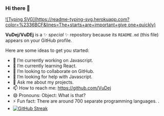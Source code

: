 ### Hi there 👋
[![Typing SVG](https://readme-typing-svg.herokuapp.com?color=%2336BCF&lines=The+starts+are+important+give one+quickly)](https://git.io/typing-svg)

**VuDej/VuDEj** is a ✨ _special_ ✨ repository because its `README.md` (this file) appears on your GitHub profile.

Here are some ideas to get you started:

- 🔭 I’m currently working on Javascript.
- 🌱 I’m currently learning React.
- 👯 I’m looking to collaborate on GitHub.
- 🤔 I’m looking for help with Javascript.
- 💬 Ask me about my projects.
- 📫 How to reach me: https://github.com/VuDej
- 😄 Pronouns: Object: What is that?
- ⚡ Fun fact: There are around 700 separate programming languages. .
- [![GitHub Streak](http://github-readme-streak-stats.herokuapp.com?user=VuDEj&theme=highcontrast&date_format=M%20j%5B%2C%20Y%5D)](https://git.io/streak-stats)


